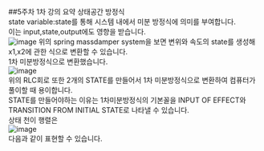 ##5주차 1차 강의 요약
상태공간 방정식  
state variable:state를 통해 시스템 내에서 미분 방정식에 의미를 부여합니다.    
이는 input,state,output에도 영향을 받습니다.  
![image](https://github.com/user-attachments/assets/2847c638-edb7-42e1-9c8f-def69032bc0a)
위의 spring massdamper system을 보면 변위와 속도의 state를 생성해 x1,x2에 관한 식으로 변환할 수 있습니다.    
1차 미분방정식으로 변환했습니다.  
![image](https://github.com/user-attachments/assets/d5ef5f87-834f-46b7-b657-ada07ffc288a)  
위의 RLC회로 또한 2개의 STATE를 만들어서 1차 미분방정식으로 변환하여 컴퓨터가 풀이할 때 용이합니다.  
STATE를 만들어야하는 이유는 1차미분방정식의 기본꼴을 INPUT OF EFFECT와 TRANSITION FROM INITIAL STATE로 나타낼 수 있습니다.  
상태 천이 행렬은   
![image](https://github.com/user-attachments/assets/c6186152-8d91-4c3e-babe-e080777455f3)  
다음과 같이 표현할 수 있습니다.  




